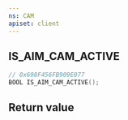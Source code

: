```yaml
---
ns: CAM
apiset: client
---
```

## IS_AIM_CAM_ACTIVE

```c
// 0x698F456FB909E077
BOOL IS_AIM_CAM_ACTIVE();
```



## Return value